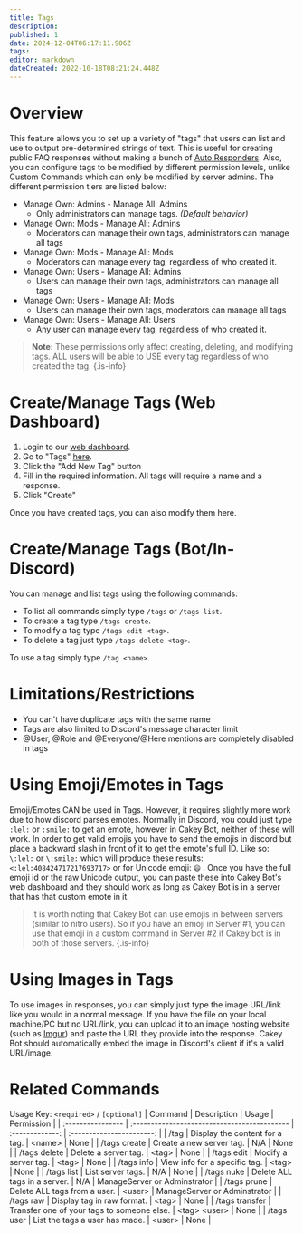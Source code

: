 ```yaml
---
title: Tags
description: 
published: 1
date: 2024-12-04T06:17:11.906Z
tags: 
editor: markdown
dateCreated: 2022-10-18T08:21:24.448Z
---
```


# Overview

This feature allows you to set up a variety of "tags" that users can list and use to output pre-determined strings of text. This is useful for creating public FAQ responses without making a bunch of [Auto Responders](https://wiki.cakey.bot/en/auto-responder). Also, you can configure tags to be modified by different permission levels, unlike Custom Commands which can only be modified by server admins. The different permission tiers are listed below:

* Manage Own: Admins - Manage All: Admins
  * Only administrators can manage tags. _(Default behavior)_
* Manage Own: Mods - Manage All: Admins
  * Moderators can manage their own tags, administrators can manage all tags
* Manage Own: Mods - Manage All: Mods
  * Moderators can manage every tag, regardless of who created it.
* Manage Own: Users - Manage All: Admins
  * Users can manage their own tags, administrators can manage all tags
* Manage Own: Users - Manage All: Mods
  * Users can manage their own tags, moderators can manage all tags
* Manage Own: Users - Manage All: Users
  * Any user can manage every tag, regardless of who created it.

> **Note:** These permissions only affect creating, deleting, and modifying tags. ALL users will be able to USE every tag regardless of who created the tag.
{.is-info}

# Create/Manage Tags (Web Dashboard)

1. Login to our [web dashboard](https://cakey.bot/dashboard/public/).
2. Go to "Tags" [here](https://cakey.bot/dashboard/public/tags).
3. Click the "Add New Tag" button
4. Fill in the required information. All tags will require a name and a response.
5. Click "Create"

Once you have created tags, you can also modify them here.

# Create/Manage Tags (Bot/In-Discord)

You can manage and list tags using the following commands:

* To list all commands simply type `/tags` or `/tags list`.
* To create a tag type `/tags create`.
* To modify a tag type `/tags edit <tag>`.
* To delete a tag just type `/tags delete <tag>`.

To use a tag simply type `/tag <name>`.

# Limitations/Restrictions

* You can't have duplicate tags with the same name
* Tags are also limited to Discord's message character limit
* @User, @Role and @Everyone/@Here mentions are completely disabled in tags

# Using Emoji/Emotes in Tags

Emoji/Emotes CAN be used in Tags. However, it requires slightly more work due to how discord parses emotes. Normally in Discord, you could just type `:lel:` or `:smile:` to get an emote, however in Cakey Bot, neither of these will work. In order to get valid emojis you have to send the emojis in discord but place a backward slash in front of it to get the emote's full ID. Like so: `\:lel:` or `\:smile:` which will produce these results: `<:lel:408424717217693717>` or for Unicode emoji: `😄` . Once you have the full emoji id or the raw Unicode output, you can paste these into Cakey Bot's web dashboard and they should work as long as Cakey Bot is in a server that has that custom emote in it.

> It is worth noting that Cakey Bot can use emojis in between servers (similar to nitro users). So if you have an emoji in Server #1, you can use that emoji in a custom command in Server #2 if Cakey bot is in both of those servers.
{.is-info}

# Using Images in Tags

To use images in responses, you can simply just type the image URL/link like you would in a normal message. If you have the file on your local machine/PC but no URL/link, you can upload it to an image hosting website (such as [Imgur](https://imgur.com/upload)) and paste the URL they provide into the response. Cakey Bot should automatically embed the image in Discord's client if it's a valid URL/image.

# Related Commands
Usage Key: `<required>` / `[optional]`
| Command           | Description                                   | Usage           | Permission                |
| :---------------- | :------------------------------------------- | :-------------: | :-----------------------: |
| /tag              | Display the content for a tag.               | \<name>         | None                      |
| /tags create      | Create a new server tag.                     | N/A             | None                      |
| /tags delete      | Delete a server tag.                         | \<tag>          | None                      |
| /tags edit        | Modify a server tag.                         | \<tag>          | None                      |
| /tags info        | View info for a specific tag.                | \<tag>          | None                      |
| /tags list        | List server tags.                            | N/A             | None                      |
| /tags nuke        | Delete ALL tags in a server.                 | N/A             | ManageServer or Adminstrator |
| /tags prune       | Delete ALL tags from a user.                 | \<user>         | ManageServer or Adminstrator |
| /tags raw         | Display tag in raw format.                   | \<tag>          | None                      |
| /tags transfer    | Transfer one of your tags to someone else.   | \<tag> \<user>  | None                      |
| /tags user        | List the tags a user has made.               | \<user>         | None                      |